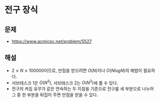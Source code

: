 # 전구 장식
## 문제
+ https://www.acmicpc.net/problem/5527
## 해설
+ $2 \le N \le 100000$이므로, 만점을 받으려면 $O(N)$이나 $O(NlogN)$의 해법이 필요하다.
+ 서브태스크 1은 $O(N^3)$, 서브태스크 2는 $O(N^2)$에 풀 수 있다.
+ 전구의 켜짐 유무가 같은 연속하는 두 지점을 기준으로 전구를 세 부분으로 나누어 그 중 한 부분을 뒤집어 주면 만점을 받을 수 있다.
